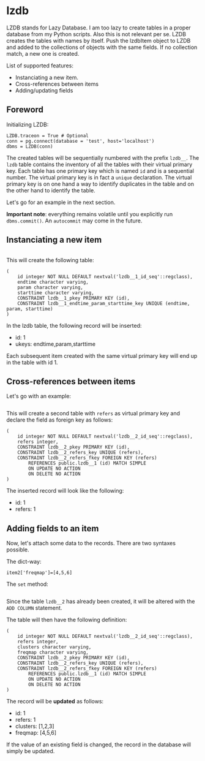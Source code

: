# lzdb

LZDB stands for Lazy Database. I am too lazy to create tables in a proper database from my Python scripts. Also this is not relevant per se. LZDB creates the tables with names by itself. Push the lzdbItem object to LZDB and added to the collections of objects with the same fields. If no collection match, a new one is created.

List of supported features:
 * Instanciating a new item. 
 * Cross-references between items
 * Adding/updating fields 
 
## Foreword

Initializing LZDB:

```from lzdb import *
LZDB.traceon = True # Optional
conn = pg.connect(database = 'test', host='localhost')
dbms = LZDB(conn)
```

The created tables will be sequentially numbered with the prefix `lzdb__`. The `lzdb` table contains the inventory of all the tables with 
their virtual primary key. Each table has one primary key which is named `id` and is a sequential number. The virtual primary key is in
fact a `unique` declaration. The virtual primary key is on one hand a way to identify duplicates in the table and on the other hand to identify
the table.

Let's go for an example in the next section.

**Important note**: everything remains volatile until you explicitly run `dbms.commit()`. An `autocommit` may come in the future.

## Instanciating a new item

```item1 = dbms.newItem(param='2004', starttime='03-jan-2000:00:00:00', endtime='04-jan-2000:00:00:00')
```

This will create the following table:

```CREATE TABLE IF NOT EXISTS public.lzdb__1
(
    id integer NOT NULL DEFAULT nextval('lzdb__1_id_seq'::regclass),
    endtime character varying,
    param character varying,
    starttime character varying,
    CONSTRAINT lzdb__1_pkey PRIMARY KEY (id),
    CONSTRAINT lzdb__1_endtime_param_starttime_key UNIQUE (endtime, param, starttime)
)
```

In the lzdb table, the following record will be inserted:
 
 * id: 1
 * ukeys: endtime,param,starttime
 
Each subsequent item created with the same virtual primary key will end up in the table with id 1.

## Cross-references between items

Let's go with an example:

```item2 = dbms.newItem(refers=item1)
```

This will create a second table with `refers` as virtual primary key and declare the field as foreign key as follows:

```CREATE TABLE IF NOT EXISTS public.lzdb__2
(
    id integer NOT NULL DEFAULT nextval('lzdb__2_id_seq'::regclass),
    refers integer,
    CONSTRAINT lzdb__2_pkey PRIMARY KEY (id),
    CONSTRAINT lzdb__2_refers_key UNIQUE (refers),
    CONSTRAINT lzdb__2_refers_fkey FOREIGN KEY (refers)
        REFERENCES public.lzdb__1 (id) MATCH SIMPLE
        ON UPDATE NO ACTION
        ON DELETE NO ACTION
)
```

The inserted record will look like the following:

 * id: 1
 * refers: 1
 
## Adding fields to an item

Now, let's attach some data to the records. There are two syntaxes possible.

The dict-way:

```item2['clusters'] = [1,2,3]
item2['freqmap']=[4,5,6]
```

The `set` method:

```item2.set(clusters=[1,2,3], freqmap=[4,5,6])
```

Since the table `lzdb__2` has already been created, it will be altered with the `ADD COLUMN` statement. 

The table will then have the following definition:

```CREATE TABLE IF NOT EXISTS public.lzdb__2
(
    id integer NOT NULL DEFAULT nextval('lzdb__2_id_seq'::regclass),
    refers integer,
    clusters character varying,
    freqmap character varying,
    CONSTRAINT lzdb__2_pkey PRIMARY KEY (id),
    CONSTRAINT lzdb__2_refers_key UNIQUE (refers),
    CONSTRAINT lzdb__2_refers_fkey FOREIGN KEY (refers)
        REFERENCES public.lzdb__1 (id) MATCH SIMPLE
        ON UPDATE NO ACTION
        ON DELETE NO ACTION
)
```

The record will be **updated** as follows:

 * id: 1
 * refers: 1
 * clusters: [1,2,3]
 * freqmap: [4,5,6]
 
If the value of an existing field is changed, the record in the database will simply be updated.
